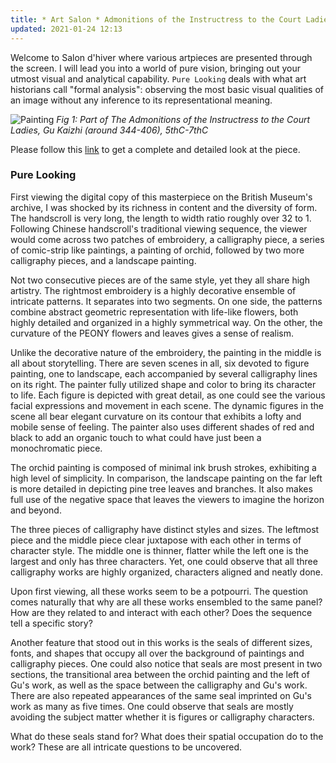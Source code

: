 ```yaml
---
title: * Art Salon * Admonitions of the Instructress to the Court Ladies
updated: 2021-01-24 12:13
---
```



Welcome to Salon d'hiver where various artpieces are presented through the screen. I will lead you into a world of pure vision, bringing out your utmost visual and analytical capability.  `Pure Looking` deals with what art historians call "formal analysis": observing the most basic visual qualities of an image without any inference to its representational meaning.

![Painting](https://lh3.googleusercontent.com/joqNC1MPWjjPRPeqEnMsURxE0G1VaUQBgeqE7-Rg-xg0P48O8npxnrWXyRV9c9doZ5M30vXQmIJT9TvOW3LhMHdHUBFd=s2048)
*Fig 1: Part of The Admonitions of the Instructress to the Court Ladies, Gu Kaizhi (around 344-406), 5thC-7thC*

Please follow this [link](https://www.britishmuseum.org/collection/object/A_1903-0408-0-1) to get a complete and detailed look at the piece.

<div class="divider"></div>

### Pure Looking 

First viewing the digital copy of this masterpiece on the British Museum's archive, I was shocked by its richness in content and the diversity of form. The handscroll is very long, the length to width ratio roughly over 32 to 1. Following Chinese handscroll's traditional viewing sequence, the viewer would come across two patches of embroidery, a calligraphy piece, a series of comic-strip like paintings, a painting of orchid, followed by two more calligraphy pieces, and a landscape painting. 

Not two consecutive pieces are of the same style, yet they all share high artistry. The rightmost embroidery is a highly decorative ensemble of intricate patterns. It separates into two segments. On one side, the patterns combine abstract geometric representation with life-like flowers, both highly detailed and organized in a highly symmetrical way. On the other, the curvature of the PEONY flowers and leaves gives a sense of realism. 

Unlike the decorative nature of the embroidery, the painting in the middle is all about storytelling. There are seven scenes in all, six devoted to figure painting, one to landscape, each accompanied by several calligraphy lines on its right. The painter fully utilized shape and color to bring its character to life. Each figure is depicted with great detail, as one could see the various facial expressions and movement in each scene. The dynamic figures in the scene all bear elegant curvature on its contour that exhibits a lofty and mobile sense of feeling. The painter also uses different shades of red and black to add an organic touch to what could have just been a monochromatic piece.

The orchid painting is composed of minimal ink brush strokes, exhibiting a high level of simplicity. In comparison, the landscape painting on the far left is more detailed in depicting pine tree leaves and branches. It also makes full use of the negative space that leaves the viewers to imagine the horizon and beyond. 

The three pieces of calligraphy have distinct styles and sizes. The leftmost piece and the middle piece clear juxtapose with each other in terms of character style. The middle one is thinner, flatter while the left one is the largest and only has three characters. Yet, one could observe that all three calligraphy works are highly organized, characters aligned and neatly done.

Upon first viewing, all these works seem to be a potpourri. The question comes naturally that why are all these works ensembled to the same panel? How are they related to and interact with each other? Does the sequence tell a specific story? 


Another feature that stood out in this works is the seals of different sizes, fonts, and shapes that occupy all over the background of paintings and calligraphy pieces. One could also notice that seals are most present in two sections, the transitional area between the orchid painting and the left of Gu's work, as well as the space between the calligraphy and Gu's work. There are also repeated appearances of the same seal imprinted on Gu's work as many as five times. One could observe that seals are mostly avoiding the subject matter whether it is figures or calligraphy characters. 

What do these seals stand for? What does their spatial occupation do to the work? These are all intricate questions to be uncovered.



 






